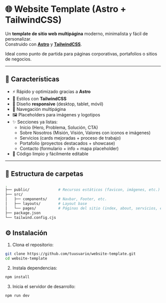 # 🌐 Website Template (Astro + TailwindCSS)

Un **template de sitio web multipágina** moderno, minimalista y fácil de personalizar.  
Construido con **[Astro](https://astro.build/)** y **[TailwindCSS](https://tailwindcss.com/)**.  

Ideal como punto de partida para páginas corporativas, portafolios o sitios de negocios.

---

## 🚀 Características

- ⚡ Rápido y optimizado gracias a **Astro**  
- 🎨 Estilos con **TailwindCSS**  
- 📱 Diseño **responsive** (desktop, tablet, móvil)  
- 🔗 Navegación multipágina  
- 🖼️ Placeholders para imágenes y logotipos  
- ✨ Secciones ya listas:  
  - Inicio (Hero, Problema, Solución, CTA)  
  - Sobre Nosotros (Misión, Visión, Valores con iconos e imágenes)  
  - Servicios (cards mejoradas + proceso de trabajo)  
  - Portafolio (proyectos destacados + showcase)  
  - Contacto (formulario + info + mapa placeholder)  
- 🧩 Código limpio y fácilmente editable  

---

## 📂 Estructura de carpetas

```bash
.
├── public/             # Recursos estáticos (favicon, imágenes, etc.)
├── src/
│   ├── components/     # Navbar, Footer, etc.
│   ├── layouts/        # Layout base
│   └── pages/          # Páginas del sitio (index, about, servicios, etc.)
├── package.json
└── tailwind.config.cjs
```

## ⚙️ Instalación

1. Clona el repositorio:

``` bash
git clone https://github.com/tuusuario/website-template.git
cd website-template
```

2. Instala dependencias:

``` bash
npm install
```

3. Inicia el servidor de desarrollo:

```bash
npm run dev
```

